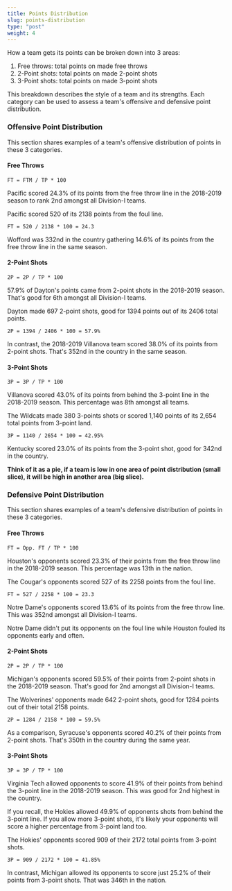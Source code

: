 ```yaml
---
title: Points Distribution
slug: points-distribution
type: "post"
weight: 4
---
```


How a team gets its points can be broken down into 3 areas:

1. Free throws: total points on made free throws
2. 2-Point shots: total points on made 2-point shots
3. 3-Point shots: total points on made 3-point shots

This breakdown describes the style of a team and its strengths. Each category can be used to assess a team's offensive and defensive point distribution.

### Offensive Point Distribution

This section shares examples of a team's offensive distribution of points in these 3 categories.

#### Free Throws

`FT = FTM / TP * 100`

Pacific scored 24.3% of its points from the free throw line in the 2018-2019 season to rank 2nd amongst all Division-I teams.

Pacific scored 520 of its 2138 points from the foul line.

`FT = 520 / 2138 * 100 = 24.3`

Wofford was 332nd in the country gathering 14.6% of its points from the free throw line in the same season.

#### 2-Point Shots

`2P = 2P / TP * 100`

57.9% of Dayton's points came from 2-point shots in the 2018-2019 season. That's good for 6th amongst all Division-I teams.

Dayton made 697 2-point shots, good for 1394 points out of its 2406 total points.

`2P = 1394 / 2406 * 100 = 57.9%`

In contrast, the 2018-2019 Villanova team scored 38.0% of its points from 2-point shots. That's 352nd in the country in the same season.

#### 3-Point Shots

`3P = 3P / TP * 100`

Villanova scored 43.0% of its points from behind the 3-point line in the 2018-2019 season. This percentage was 8th amongst all teams.

The Wildcats made 380 3-points shots or scored 1,140 points of its 2,654 total points from 3-point land.

`3P = 1140 / 2654 * 100 = 42.95%`

Kentucky scored 23.0% of its points from the 3-point shot, good for 342nd in the country.

**Think of it as a pie, if a team is low in one area of point distribution \(small slice\), it will be high in another area \(big slice\).**

### Defensive Point Distribution

This section shares examples of a team's defensive distribution of points in these 3 categories.

#### Free Throws

`FT = Opp. FT / TP * 100`

Houston's opponents scored 23.3% of their points from the free throw line in the 2018-2019 season. This percentage was 13th in the nation.

The Cougar's opponents scored 527 of its 2258 points from the foul line.

`FT = 527 / 2258 * 100 = 23.3`

Notre Dame's opponents scored 13.6% of its points from the free throw line. This was 352nd amongst all Division-I teams.

Notre Dame didn't put its opponents on the foul line while Houston fouled its opponents early and often.

#### 2-Point Shots

`2P = 2P / TP * 100`

Michigan's opponents scored 59.5% of their points from 2-point shots in the 2018-2019 season. That's good for 2nd amongst all Division-I teams.

The Wolverines' opponents made 642 2-point shots, good for 1284 points out of their total 2158 points.

`2P = 1284 / 2158 * 100 = 59.5%`

As a comparison, Syracuse's opponents scored 40.2% of their points from 2-point shots. That's 350th in the country during the same year.

#### 3-Point Shots

`3P = 3P / TP * 100`

Virginia Tech allowed opponents to score 41.9% of their points from behind the 3-point line in the 2018-2019 season. This was good for 2nd highest in the country. 

If you recall, the Hokies allowed 49.9% of opponents shots from behind the 3-point line. If you allow more 3-point shots, it's likely your opponents will score a higher percentage from 3-point land too. 

The Hokies' opponents scored 909 of their 2172 total points from 3-point shots.

`3P = 909 / 2172 * 100 = 41.85%`

In contrast, Michigan allowed its opponents to score just 25.2% of their points from 3-point shots. That was 346th in the nation.

